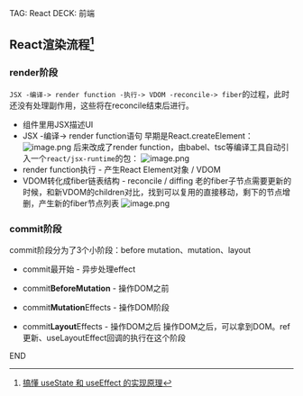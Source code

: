TAG: React
DECK: 前端
## React渲染流程[^1]
### render阶段
`JSX -编译-> render function -执行-> VDOM -reconcile-> fiber`的过程，此时还没有处理副作用，这些将在reconcile结束后进行。

- 组件里用JSX描述UI
- JSX -编译-> render function语句
	早期是React.createElement：
	![image.png](https://tazdingo-images.oss-cn-hongkong.aliyuncs.com/tazdingo-images20240805220312.png)
	后来改成了render function，由babel、tsc等编译工具自动引入一个`react/jsx-runtime`的包：
	![image.png](https://tazdingo-images.oss-cn-hongkong.aliyuncs.com/tazdingo-images20240805220403.png)
- render function执行 - 产生React Element对象 / VDOM
- VDOM转化成fiber链表结构 - reconcile / diffing
	老的fiber子节点需要更新的时候，和新VDOM的children对比，找到可以复用的直接移动，剩下的节点增删，产生新的fiber节点列表
	![image.png](https://tazdingo-images.oss-cn-hongkong.aliyuncs.com/tazdingo-images20240805220821.png)

### commit阶段
commit阶段分为了3个小阶段：before mutation、mutation、layout


- commit最开始 - 异步处理effect
- commit**BeforeMutation** - 操作DOM之前
	
- commit**Mutation**Effects - 操作DOM阶段
	
- commit**Layout**Effects - 操作DOM之后
	操作DOM之后，可以拿到DOM。ref更新、useLayoutEffect回调的执行在这个阶段





[^1]: [搞懂 useState 和 useEffect 的实现原理](https://juejin.cn/post/7203336895887114300?from=search-suggest)



END
<!--ID: 1722871444257-->
